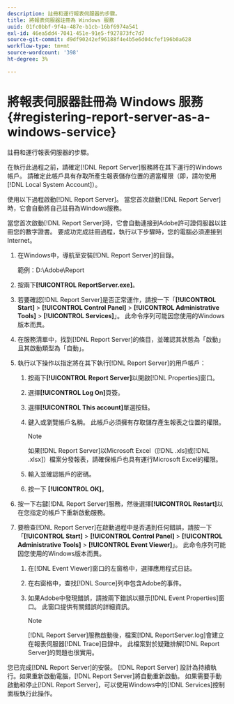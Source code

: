 ```yaml
---
description: 註冊和運行報表伺服器的步驟。
title: 將報表伺服器註冊為 Windows 服務
uuid: 01fc0bbf-9f4a-487e-b1cb-16bf6974a541
exl-id: 46ea5dd4-7041-451e-91e5-f927873fc7d7
source-git-commit: d9df90242ef96188f4e4b5e6d04cfef196b0a628
workflow-type: tm+mt
source-wordcount: '398'
ht-degree: 3%

---
```


# 將報表伺服器註冊為 Windows 服務{#registering-report-server-as-a-windows-service}

註冊和運行報表伺服器的步驟。

在執行此過程之前，請確定[!DNL Report Server]服務將在其下運行的Windows帳戶。 請確定此帳戶具有存取所產生報表儲存位置的適當權限（即，請勿使用[!DNL Local System Account]）。

使用以下過程啟動[!DNL Report Server]。 當您首次啟動[!DNL Report Server]時，它會自動將自己註冊為Windows服務。

當您首次啟動[!DNL Report Server]時，它會自動連接到Adobe許可證伺服器以註冊您的數字證書。 要成功完成註冊過程，執行以下步驟時，您的電腦必須連接到Internet。

1. 在Windows中，導航至安裝[!DNL Report Server]的目錄。

   範例：D:\Adobe\Report

1. 按兩下&#x200B;**[!UICONTROL ReportServer.exe]**。
1. 若要確認[!DNL Report Server]是否正常運作，請按一下「**[!UICONTROL Start]** > **[!UICONTROL Control Panel]** > **[!UICONTROL Administrative Tools]** > **[!UICONTROL Services]**」。 此命令序列可能因您使用的Windows版本而異。
1. 在服務清單中，找到[!DNL Report Server]的條目，並確認其狀態為「啟動」且其啟動類型為「自動」。
1. 執行以下操作以指定將在其下執行[!DNL Report Server]的用戶帳戶：

   1. 按兩下&#x200B;**[!UICONTROL Report Server]**&#x200B;以開啟[!DNL Properties]窗口。

   1. 選擇&#x200B;**[!UICONTROL Log On]**&#x200B;頁簽。
   1. 選擇&#x200B;**[!UICONTROL This account]**&#x200B;單選按鈕。
   1. 鍵入或瀏覽帳戶名稱。 此帳戶必須擁有存取儲存產生報表之位置的權限。

      >[!NOTE]
      >
      >如果[!DNL Report Server]以Microsoft Excel（[!DNL .xls]或[!DNL .xlsx]）檔案分發報表，請確保帳戶也具有運行Microsoft Excel的權限。

   1. 輸入並確認帳戶的密碼。
   1. 按一下 **[!UICONTROL OK]**。

1. 按一下右鍵[!DNL Report Server]服務，然後選擇&#x200B;**[!UICONTROL Restart]**&#x200B;以在您指定的帳戶下重新啟動服務。
1. 要檢查[!DNL Report Server]在啟動過程中是否遇到任何錯誤，請按一下「**[!UICONTROL Start]** > **[!UICONTROL Control Panel]** > **[!UICONTROL Administrative Tools]** > **[!UICONTROL Event Viewer]**」。 此命令序列可能因您使用的Windows版本而異。

   1. 在[!DNL Event Viewer]窗口的左窗格中，選擇應用程式日誌。
   1. 在右窗格中，查找[!DNL Source]列中包含Adobe的事件。
   1. 如果Adobe中發現錯誤，請按兩下錯誤以顯示[!DNL Event Properties]窗口。 此窗口提供有關錯誤的詳細資訊。

      >[!NOTE]
      >
      >[!DNL Report Server]服務啟動後，檔案[!DNL ReportServer.log]會建立在報表伺服器[!DNL Trace]目錄中。 此檔案對於疑難排解[!DNL Report Server]的問題也很實用。

您已完成[!DNL Report Server]的安裝。 [!DNL Report Server] 設計為持續執行。如果重新啟動電腦，[!DNL Report Server]將自動重新啟動。 如果需要手動啟動和停止[!DNL Report Server]，可以使用Windows中的[!DNL Services]控制面板執行此操作。
